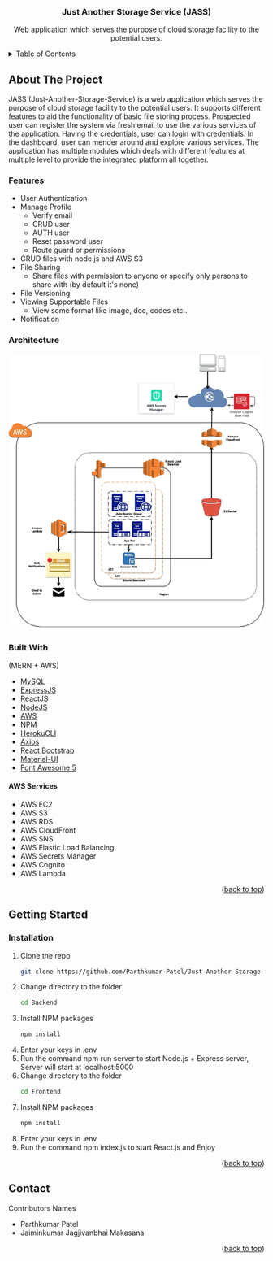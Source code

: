 <div id="top"></div>

<br />
<div align="center">
  
<h3 align="center">Just Another Storage Service (JASS)</h3>

  <p align="center">
    Web application which serves the purpose of cloud storage facility to the potential users.
  </p>
</div>



<!-- TABLE OF CONTENTS -->
<details>
  <summary>Table of Contents</summary>
  <ol>
    <li>
      <a href="#about-the-project">About The Project</a>
      <ul>
		<li><a href="#features">Features</a></li>
		<li><a href="#architecture">Architecture</a></li>
        <li><a href="#built-with">Built With</a></li>
      </ul>
    </li>
    <li>
      <a href="#getting-started">Getting Started</a>
      <ul>
        <li><a href="#installation">Installation</a></li>
      </ul>
    </li>
    <li><a href="#contact">Contact</a></li>
  </ol>
</details>



<!-- ABOUT THE PROJECT -->
## About The Project

JASS (Just-Another-Storage-Service) is a web application which serves the purpose of cloud storage facility to the potential users. It supports different features to aid the functionality of basic file storing process. Prospected user can register the system via fresh email to use the various services of the application. Having the credentials, user can login with credentials. In the dashboard, user can mender around and explore various services. The application has multiple modules which deals with different features at multiple level to provide the integrated platform all together.
	
### Features

* User Authentication
* Manage Profile
	- Verify email
	- CRUD user
	- AUTH user
	- Reset password user
	- Route guard or permissions
* CRUD files with node.js and AWS S3
* File Sharing
	- Share files with permission to anyone or specify only persons to share with (by default it's none)
* File Versioning
* Viewing Supportable Files
	- View some format like image, doc, codes etc..
* Notification

### Architecture

<p align="center">
    <img src="images/Architecture.png"> 
</p>

### Built With

(MERN + AWS)
* [MySQL](https://www.mysql.com/)
* [ExpressJS](https://expressjs.com/)
* [ReactJS](https://reactjs.org/)
* [NodeJS](https://nodejs.org/)
* [AWS](https://aws.amazon.com/)
* [NPM](https://docs.npmjs.com/downloading-and-installing-node-js-and-npm)
* [HerokuCLI](https://devcenter.heroku.com/articles/heroku-cli)
* [Axios](https://axios-http.com/docs/intro)
* [React Bootstrap](https://remotestack.io/react-bootstrap-login-register-ui-templates/)
* [Material-UI](https://mui.com/)
* [Font Awesome 5](https://www.w3schools.com/icons/fontawesome5_intro.asp)

#### AWS Services

* AWS EC2
* AWS S3
* AWS RDS
* AWS CloudFront
* AWS SNS
* AWS Elastic Load Balancing
* AWS Secrets Manager
* AWS Cognito
* AWS Lambda

<p align="right">(<a href="#top">back to top</a>)</p>


<!-- GETTING STARTED -->
## Getting Started

### Installation

1. Clone the repo
   ```sh
   git clone https://github.com/Parthkumar-Patel/Just-Another-Storage-Service.git
   ```
2. Change directory to the folder
   ```sh
   cd Backend
   ```
3. Install NPM packages
   ```sh
   npm install
   ```
3. Enter your keys in .env
4. Run the command npm run server to start Node.js + Express server, Server will start at localhost:5000
5. Change directory to the folder
   ```sh
   cd Frontend
   ```
6. Install NPM packages
   ```sh
   npm install
   ```
7. Enter your keys in .env
8. Run the command npm index.js to start React.js and Enjoy
   
<p align="right">(<a href="#top">back to top</a>)</p>



<!-- CONTACT -->
## Contact

Contributors Names

* Parthkumar Patel
* Jaiminkumar Jagjivanbhai Makasana

<p align="right">(<a href="#top">back to top</a>)</p>

